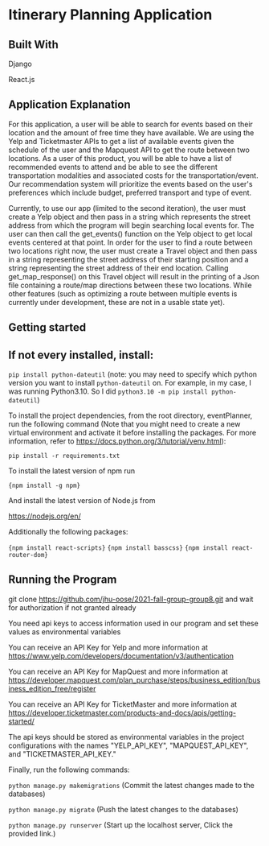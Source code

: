 # Itinerary Planning Application

## Built With

Django

React.js

## Application Explanation

For this application, a user will be able to search for events based on their location and the amount of free time they have available. We are using the Yelp and Ticketmaster APIs to get a list of available events given the schedule of the user and the Mapquest API to get the route between two locations. As a user of this product, you will be able to have a list of recommended events to attend and be able to see the different transportation modalities and associated costs for the transportation/event. Our recommendation system will prioritize the events based on the user's preferences which include budget, preferred transport and type of event.

Currently, to use our app (limited to the second iteration), the user must create a Yelp object and then pass in a string which represents the street address from which the program will begin searching local events for. The user can then call the get_events() function on the Yelp object to get local events centered at that point. In order for the user to find a route between two locations right now, the user must create a Travel object and then pass in a string representing the street address of their starting position and a string representing the street address of their end location. Calling get_map_response() on this Travel object will result in the printing of a Json file containing a route/map directions between these two locations. While other features (such as optimizing a route between multiple events is currently under development, these are not in a usable state yet).

## Getting started

## If not every installed, install:

` pip install python-dateutil ` (note: you may need to specify which python version you want to install `python-dateutil` on. For example, in my case, I was running Python3.10. So I did `python3.10 -m pip install python-dateutil`)

To install the project dependencies, from the root directory, eventPlanner, run the following command (Note that you might need to create a new virtual environment and activate it before installing the packages. For more information, refer to https://docs.python.org/3/tutorial/venv.html):

`pip install -r requirements.txt`

To install the latest version of npm run

`{npm install -g npm}`

And install the latest version of Node.js from

https://nodejs.org/en/

Additionally the following packages:

`{npm install react-scripts}`
`{npm install basscss}`
`{npm install react-router-dom}`

## Running the Program

git clone https://github.com/jhu-oose/2021-fall-group-group8.git and wait for authorization if not granted already

You need api keys to access information used in our program and set these values as environmental variables

You can receive an API Key for Yelp and more information at https://www.yelp.com/developers/documentation/v3/authentication

You can receive an API Key for MapQuest and more information at https://developer.mapquest.com/plan_purchase/steps/business_edition/business_edition_free/register

You can receive an API Key for TicketMaster and more information at https://developer.ticketmaster.com/products-and-docs/apis/getting-started/

The api keys should be stored as environmental variables in the project configurations with the names "YELP_API_KEY", "MAPQUEST_API_KEY", and "TICKETMASTER_API_KEY."

Finally, run the following commands:

`python manage.py makemigrations` (Commit the latest changes made to the databases)

`python manage.py migrate` (Push the latest changes to the databases)

`python manage.py runserver` (Start up the localhost server, Click the provided link.)


